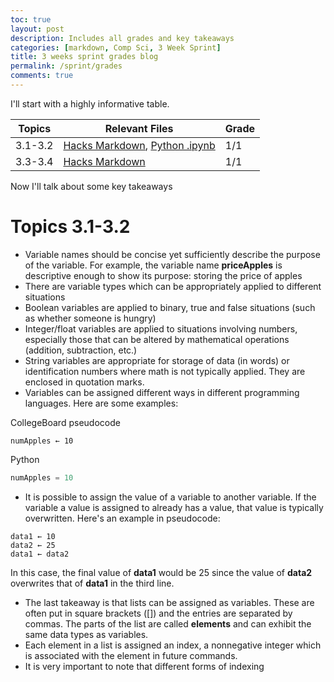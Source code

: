 ```yaml
---
toc: true
layout: post
description: Includes all grades and key takeaways
categories: [markdown, Comp Sci, 3 Week Sprint]
title: 3 weeks sprint grades blog
permalink: /sprint/grades
comments: true
---
```


I'll start with a highly informative table.

| Topics | Relevant Files | Grade |
|-|-|-|
| 3.1-3.2 | [Hacks Markdown](https://leonard514.github.io/FastPage/sprint/hacks1), [Python .ipynb](https://leonard514.github.io/FastPage/jupyter/3%20week%20sprint/2022/11/28/3.2hack.html) | 1/1 |
| 3.3-3.4 | [Hacks Markdown](https://leonard514.github.io/FastPage/sprint/hacks2) | 1/1 |


Now I'll talk about some key takeaways

# Topics 3.1-3.2

- Variable names should be concise yet sufficiently describe the purpose of the variable. For example, the variable name **priceApples** is descriptive enough to show its purpose: storing the price of apples
- There are variable types which can be appropriately applied to different situations
 - Boolean variables are applied to binary, true and false situations (such as whether someone is hungry)
 - Integer/float variables are applied to situations involving numbers, especially those that can be altered by mathematical operations (addition, subtraction, etc.)
 - String variables are appropriate for storage of data (in words) or identification numbers where math is not typically applied. They are enclosed in quotation marks.
- Variables can be assigned different ways in different programming languages. Here are some examples:

CollegeBoard pseudocode
```
numApples ← 10
```

Python
```python
numApples = 10
```
- It is possible to assign the value of a variable to another variable. If the variable a value is assigned to already has a value, that value is typically overwritten. Here's an example in pseudocode:

```
data1 ← 10
data2 ← 25
data1 ← data2
```

In this case, the final value of **data1** would be 25 since the value of **data2** overwrites that of **data1** in the third line.


- The last takeaway is that lists can be assigned as variables. These are often put in square brackets ([]) and the entries are separated by commas. The parts of the list are called **elements** and can exhibit the same data types as variables.
- Each element in a list is assigned an index, a nonnegative integer which is associated with the element in future commands.
 - It is very important to note that different forms of indexing 